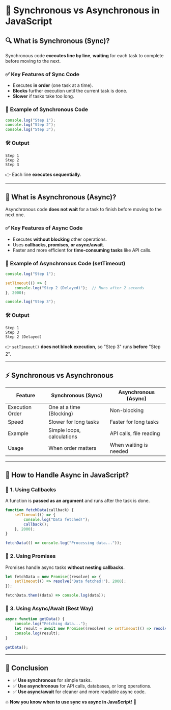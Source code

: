 # 📌 **Synchronous vs Asynchronous in JavaScript**  

## 🔍 **What is Synchronous (Sync)?**  
Synchronous code **executes line by line**, **waiting** for each task to complete before moving to the next.  

### ✅ **Key Features of Sync Code**  
- Executes **in order** (one task at a time).  
- **Blocks** further execution until the current task is done.  
- **Slower** if tasks take too long.  

### 📌 **Example of Synchronous Code**  
```js
console.log("Step 1");  
console.log("Step 2");  
console.log("Step 3");
```
### 🛠 **Output**  
```
Step 1
Step 2
Step 3
```
👉 Each line **executes sequentially**.

---

## 🚀 **What is Asynchronous (Async)?**  
Asynchronous code **does not wait** for a task to finish before moving to the next one.  

### ✅ **Key Features of Async Code**  
- Executes **without blocking** other operations.  
- Uses **callbacks, promises, or async/await**.  
- Faster and more efficient for **time-consuming tasks** like API calls.  

### 📌 **Example of Asynchronous Code (setTimeout)**
```js
console.log("Step 1");  

setTimeout(() => {
    console.log("Step 2 (Delayed)");  // Runs after 2 seconds
}, 2000);

console.log("Step 3");
```
### 🛠 **Output**  
```
Step 1
Step 3
Step 2 (Delayed)
```
👉 `setTimeout()` **does not block execution**, so "Step 3" runs **before** "Step 2".  

---

## ⚡ **Synchronous vs Asynchronous**  
| Feature        | Synchronous (Sync) | Asynchronous (Async) |
|---------------|-----------------|------------------|
| Execution Order | One at a time (Blocking) | Non-blocking |
| Speed         | Slower for long tasks | Faster for long tasks |
| Example       | Simple loops, calculations | API calls, file reading |
| Usage         | When order matters | When waiting is needed |

---

## 🔄 **How to Handle Async in JavaScript?**
### 🔹 **1. Using Callbacks**
A function is **passed as an argument** and runs after the task is done.
```js
function fetchData(callback) {
    setTimeout(() => {
        console.log("Data fetched!");
        callback();
    }, 2000);
}

fetchData(() => console.log("Processing data..."));
```

### 🔹 **2. Using Promises**
Promises handle async tasks **without nesting callbacks**.
```js
let fetchData = new Promise((resolve) => {
    setTimeout(() => resolve("Data fetched!"), 2000);
});

fetchData.then((data) => console.log(data));
```

### 🔹 **3. Using Async/Await (Best Way)**
```js
async function getData() {
    console.log("Fetching data...");
    let result = await new Promise((resolve) => setTimeout(() => resolve("Data loaded!"), 2000));
    console.log(result);
}

getData();
```

---

## 🎯 **Conclusion**  
- ✅ **Use synchronous** for simple tasks.  
- ✅ **Use asynchronous** for API calls, databases, or long operations.  
- ✅ **Use async/await** for cleaner and more readable async code.  

🔥 **Now you know when to use sync vs async in JavaScript!** 🚀